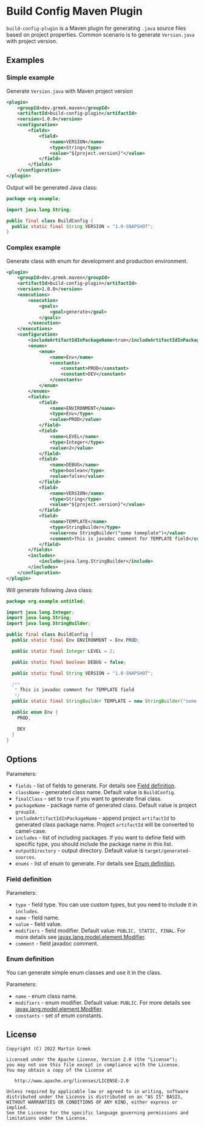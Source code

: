 # Build Config Maven Plugin

`build-config-plugin` is a Maven plugin for generating `.java` source files based on project properties.
Common scenario is to generate `Version.java` with project version.

## Examples

### Simple example

Generate `Version.java` with Maven project version

```xml
<plugin>
    <groupId>dev.grmek.maven</groupId>
    <artifactId>build-config-plugin</artifactId>
    <version>1.0.0</version>
    <configuration>
        <fields>
            <field>
                <name>VERSION</name>
                <type>String</type>
                <value>"${project.version}"</value>
            </field>
        </fields>
    </configuration>
</plugin>
```

Output will be generated Java class:

```java
package org.example;

import java.lang.String;

public final class BuildConfig {
  public static final String VERSION = "1.0-SNAPSHOT";
}
```

### Complex example

Generate class with enum for development and production environment.

```xml
<plugin>
    <groupId>dev.grmek.maven</groupId>
    <artifactId>build-config-plugin</artifactId>
    <version>1.0.0</version>
    <executions>
        <execution>
            <goals>
                <goal>generate</goal>
            </goals>
        </execution>
    </executions>
    <configuration>
        <includeArtifactIdInPackageName>true</includeArtifactIdInPackageName>
        <enums>
            <enum>
                <name>Env</name>
                <constants>
                    <constant>PROD</constant>
                    <constant>DEV</constant>
                </constants>
            </enum>
        </enums>
        <fields>
            <field>
                <name>ENVIRONMENT</name>
                <type>Env</type>
                <value>PROD</value>
            </field>
            <field>
                <name>LEVEL</name>
                <type>Integer</type>
                <value>2</value>
            </field>
            <field>
                <name>DEBUG</name>
                <type>boolean</type>
                <value>false</value>
            </field>
            <field>
                <name>VERSION</name>
                <type>String</type>
                <value>"${project.version}"</value>
            </field>
            <field>
                <name>TEMPLATE</name>
                <type>StringBuilder</type>
                <value>new StringBuilder("some tomeplate")</value>
                <comment>This is javadoc comment for TEMPLATE field</comment>
            </field>
        </fields>
        <includes>
            <include>java.lang.StringBuilder</include>
        </includes>
    </configuration>
</plugin>
```

Will generate following Java class:

```java
package org.example.untitled;

import java.lang.Integer;
import java.lang.String;
import java.lang.StringBuilder;

public final class BuildConfig {
  public static final Env ENVIRONMENT = Env.PROD;

  public static final Integer LEVEL = 2;

  public static final boolean DEBUG = false;

  public static final String VERSION = "1.0-SNAPSHOT";

  /**
   * This is javadoc comment for TEMPLATE field
   */
  public static final StringBuilder TEMPLATE = new StringBuilder("some tomeplate");

  public enum Env {
    PROD,

    DEV
  }
}
```

## Options

Parameters:
- `fields` - list of fields to generate. For details see [Field definition](#field-definition). 
- `className` - generated class name. Default value is `BuildConfig`.
- `finalClass` - set to `true` if you want to generate final class.
- `packageName` - package name of generated class. Default value is project `groupId`.
- `includeArtifactIdInPackageName` - append project `artifactId` to generated class package name. Project `artifactId` will be converted to camel-case.
- `includes` - list of including packages. If you want to define field with specific type, you should include the package name in this list.
- `outputDirectory` - output directory. Default value is `target/generated-sources`.
- `enums` - list of enum to generate. For details see [Enum definition](#enum-definition).

### Field definition

Parameters:
- `type` - field type. You can use custom types, but you need to include it in `includes`. 
- `name` - field name.
- `value` - field value.
- `modifiers` - field modifier. Default value: `PUBLIC, STATIC, FINAL`. For more details see [javax.lang.model.element.Modifier](https://docs.oracle.com/javase/8/docs/api/javax/lang/model/element/Modifier.html). 
- `comment` - field javadoc comment.


### Enum definition

You can generate simple enum classes and use it in the class.

Parameters:
- `name` - enum class name.
- `modifiers` - enum modifier. Default value: `PUBLIC`. For more details see [javax.lang.model.element.Modifier](https://docs.oracle.com/javase/8/docs/api/javax/lang/model/element/Modifier.html).
- `constants` - set of enum constants.

## License

    Copyright (C) 2022 Martin Grmek

    Licensed under the Apache License, Version 2.0 (the "License");
    you may not use this file except in compliance with the License.
    You may obtain a copy of the License at

       http://www.apache.org/licenses/LICENSE-2.0

    Unless required by applicable law or agreed to in writing, software
    distributed under the License is distributed on an "AS IS" BASIS,
    WITHOUT WARRANTIES OR CONDITIONS OF ANY KIND, either express or implied.
    See the License for the specific language governing permissions and
    limitations under the License.

